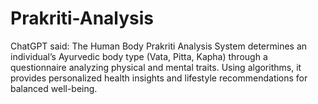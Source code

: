 # Prakriti-Analysis
ChatGPT said:  The Human Body Prakriti Analysis System determines an individual’s Ayurvedic body type (Vata, Pitta, Kapha) through a questionnaire analyzing physical and mental traits. Using algorithms, it provides personalized health insights and lifestyle recommendations for balanced well-being.
